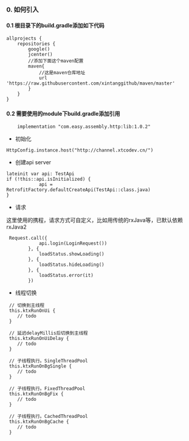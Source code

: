 ### 0. 如何引入

#### 0.1 根目录下的build.gradle添加如下代码

```
allprojects {
    repositories {
        google()
        jcenter()
        //添加下面这个maven配置
        maven{
            //这是maven仓库地址
            url 'https://raw.githubusercontent.com/xintanggithub/maven/master'
        }
    }
}
```

#### 0.2 需要使用的module下build.gradle添加引用

```
    implementation "com.easy.assembly.http:lib:1.0.2"
```


- 初始化

```
HttpConfig.instance.host("http://channel.xtcodev.cn/")
```

- 创建api server

```
lateinit var api: TestApi
if (!this::api.isInitialized) {
            api = RetrofitFactory.defaultCreateApi(TestApi::class.java)
}
```

- 请求

这里使用的携程，请求方式可自定义，比如用传统的rxJava等，已默认依赖rxJava2

```
 Request.call({ 
            api.login(LoginRequest()) 
        }, {
            loadStatus.showLoading()
        }, {
            loadStatus.hideLoading()
        }, {
            loadStatus.error(it)
        })
```

- 线程切换

```
 // 切换到主线程
 this.ktxRunOnUi {
    // todo
 }

 // 延迟delayMillis后切换到主线程
 this.ktxRunOnUiDelay {
    // todo
 }

 // 子线程执行。SingleThreadPool
 this.ktxRunOnBgSingle {
    // todo
 }

 // 子线程执行。FixedThreadPool
 this.ktxRunOnBgFix {
    // todo
 }

 // 子线程执行。CachedThreadPool
 this.ktxRunOnBgCache {
    // todo
 }

```
